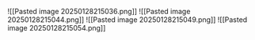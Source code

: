 ![[Pasted image 20250128215036.png]]
![[Pasted image 20250128215044.png]]
![[Pasted image 20250128215049.png]]
![[Pasted image 20250128215054.png]]